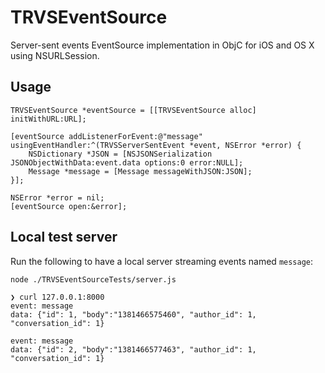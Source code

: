 # TRVSEventSource

Server-sent events EventSource implementation in ObjC for iOS and OS X using NSURLSession.

## Usage

``` objc
TRVSEventSource *eventSource = [[TRVSEventSource alloc] initWithURL:URL];

[eventSource addListenerForEvent:@"message" usingEventHandler:^(TRVSServerSentEvent *event, NSError *error) {
    NSDictionary *JSON = [NSJSONSerialization JSONObjectWithData:event.data options:0 error:NULL];
    Message *message = [Message messageWithJSON:JSON];
}];

NSError *error = nil;
[eventSource open:&error];
```

## Local test server

Run the following to have a local server streaming events named `message`:

`node ./TRVSEventSourceTests/server.js`

```
❯ curl 127.0.0.1:8000
event: message
data: {"id": 1, "body":"1381466575460", "author_id": 1, "conversation_id": 1}

event: message
data: {"id": 2, "body":"1381466577463", "author_id": 1, "conversation_id": 1}
```
